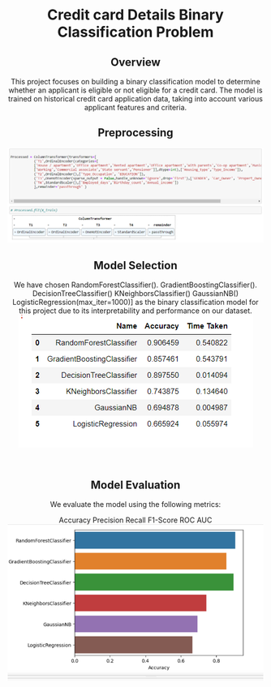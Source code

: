 # Credit card Details Binary Classification Problem
<body align='center'>
<h2>Overview</h2>
This project focuses on building a binary classification model to determine whether an applicant is eligible or not eligible for a credit card. The model is trained on historical credit card application data, taking into account various applicant features and criteria.
<h2> Preprocessing </h2>
<img src="https://github.com/skyrisegupta/Credit-card-Details-Binary-Classification-Problem/blob/main/pics/Preprocessing.png"/>
<h2>Model Selection</h2>
<p>
We have chosen 
RandomForestClassifier().
GradientBoostingClassifier().
DecisionTreeClassifier()
KNeighborsClassifier()
GaussianNB()
LogisticRegression(max_iter=1000)]
as the binary classification model for this project due to its interpretability and performance on our dataset.
  
<img align='center' src='https://github.com/skyrisegupta/Credit-card-Details-Binary-Classification-Problem/blob/main/pics/Comparing%20diffrent%20ML%20Algos.png'/>  
</p>
      <br>

<h2 align='center'>Model Evaluation</h2>
We evaluate the model using the following metrics:

Accuracy
Precision
Recall
F1-Score
ROC AUC
<img src="https://github.com/skyrisegupta/Credit-card-Details-Binary-Classification-Problem/blob/main/pics/Final%20Results.png"/>
</body>



